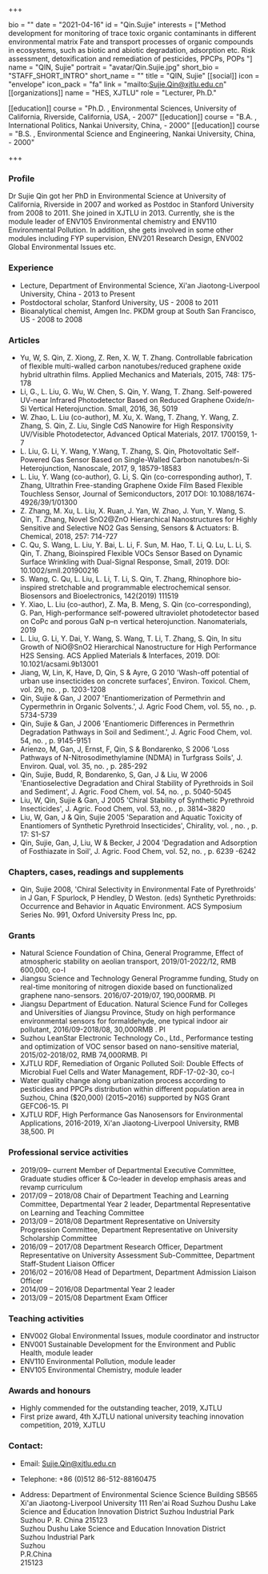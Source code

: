+++

bio = ""
date = "2021-04-16"
id = "Qin.Sujie"
interests = ["Method development for monitoring of trace toxic organic contaminants in different environmental matrix Fate and transport processes of organic compounds in ecosystems, such as biotic and abiotic degradation, adsorption etc. Risk assessment, detoxification and remediation of pesticides, PPCPs, POPs "]
name = "QIN, Sujie"
portrait = "avatar/Qin.Sujie.jpg"
short_bio = "STAFF_SHORT_INTRO"
short_name = ""
title = "QIN, Sujie"
[[social]]
    icon = "envelope"
    icon_pack = "fa"
    link = "mailto:Sujie.Qin@xjtlu.edu.cn"
[[organizations]]
    name = "HES, XJTLU"
    role = "Lecturer, Ph.D."

[[education]]
    course = "Ph.D. , Environmental Sciences, University of California, Riverside, California, USA,  - 2007"
[[education]]
    course = "B.A. , International Politics, Nankai University, China,  - 2000"
[[education]]
    course = "B.S. , Environmental Science and Engineering, Nankai University, China,  - 2000"

+++

### Profile

Dr Sujie Qin got her PhD in Environmental Science at University of California, Riverside in 2007 and worked as Postdoc in Stanford University from 2008 to 2011. She joined in XJTLU in 2013. Currently, she is the module leader of ENV105 Environmental chemistry and ENV110 Environmental Pollution. In addition, she gets involved in some other modules including FYP supervision, ENV201 Research Design, ENV002 Global Environmental Issues etc.

###  Experience

<ul> <li> Lecture, Department of Environmental Science, Xi&apos;an Jiaotong-Liverpool University, China - 2013 to Present </li><li> Postdoctoral scholar, Stanford University, US - 2008 to 2011 </li><li> Bioanalytical chemist, Amgen Inc. PKDM group at South San Francisco, US - 2008 to 2008 </li> </ul>

###  Articles

<ul> <li> Yu, W, S. Qin, Z. Xiong, Z. Ren, X. W, T. Zhang. Controllable fabrication of flexible multi-walled carbon nanotubes/reduced graphene oxide hybrid ultrathin films. Applied Mechanics and Materials, 2015, 748: 175-178 </li><li> Li, G., L. Liu, G. Wu, W. Chen, S. Qin, Y. Wang, T. Zhang. Self-powered UV-near Infrared Photodetector Based on Reduced Graphene Oxide/n-Si Vertical Heterojunction. Small, 2016, 36, 5019 </li><li> W. Zhao, L. Liu (co-author), M. Xu, X. Wang, T. Zhang, Y. Wang, Z. Zhang, S. Qin, Z. Liu, Single CdS Nanowire for High Responsivity UV/Visible Photodetector, Advanced Optical Materials, 2017. 1700159, 1-7 </li><li> L. Liu, G. Li, Y. Wang, Y.Wang, T. Zhang, S. Qin, Photovoltatic Self-Powered Gas Sensor Based on Single-Walled Carbon nanotubes/n-Si Heterojunction, Nanoscale, 2017, 9, 18579-18583 </li><li> L. Liu, Y. Wang (co-author), G. Li, S. Qin (co-corresponding author), T. Zhang, Ultrathin Free-standing Graphene Oxide Film Based Flexible Touchless Sensor, Journal of Semiconductors, 2017 DOI: 10.1088/1674-4926/39/1/01300 </li><li> Z. Zhang, M. Xu, L. Liu, X. Ruan, J. Yan, W. Zhao, J. Yun, Y.  Wang, S. Qin, T. Zhang, Novel SnO2@ZnO Hierarchical Nanostructures for Highly Sensitive and Selective NO2 Gas Sensing, Sensors & Actuators: B. Chemical, 2018, 257: 714-727 </li><li> C. Qu, S. Wang, L. Liu, Y. Bai, L. Li, F. Sun, M. Hao, T. Li, Q. Lu, L. Li, S. Qin, T. Zhang, Bioinspired Flexible VOCs Sensor Based on Dynamic Surface Wrinkling with Dual-Signal Response, Small, 2019. DOI: 10.1002/smll.201900216 </li><li> S. Wang, C. Qu, L. Liu, L. Li, T. Li, S. Qin, T. Zhang, Rhinophore bio-inspired stretchable and programmable electrochemical sensor. Biosensors and Bioelectronics, 142(2019) 111519 </li><li> Y. Xiao, L. Liu (co-author), Z. Ma, B. Meng, S. Qin (co-corresponding), G. Pan, High-performance self-powered ultraviolet photodetector based on CoPc and porous GaN p–n vertical heterojunction. Nanomaterials, 2019 </li><li> L. Liu, G. Li, Y. Dai, Y. Wang, S. Wang, T. Li, T. Zhang, S. Qin, In situ Growth of NiO@SnO2 Hierarchical Nanostructure for High Performance H2S Sensing. ACS Applied Materials & Interfaces, 2019. DOI: 10.1021/acsami.9b13001 </li><li> Jiang, W, Lin, K, Have, D, Qin, S & Ayre, G 2010 'Wash-off potential of urban use insecticides on concrete surfaces', Environ. Toxicol. Chem, vol. 29, no. , p. 1203-1208 </li><li> Qin, Sujie & Gan, J 2007 'Enantiomerization of Permethrin and Cypermethrin in Organic Solvents.', J. Agric Food Chem, vol. 55, no. , p. 5734-5739 </li><li> Qin, Sujie & Gan, J 2006 'Enantiomeric Differences in Permethrin Degradation Pathways in Soil and Sediment.', J. Agric Food Chem, vol. 54, no. , p. 9145-9151 </li><li> Arienzo, M, Gan, J, Ernst, F, Qin, S & Bondarenko, S 2006 'Loss Pathways of N-Nitrosodimethylamine (NDMA) in Turfgrass Soils', J. Environ. Qual, vol. 35, no. , p. 285-292 </li><li> Qin, Sujie, Budd, R, Bondarenko, S, Gan, J & Liu, W 2006 'Enantioselective Degradation and Chiral Stability of Pyrethroids in Soil and Sediment', J. Agric. Food Chem, vol. 54, no. , p. 5040-5045 </li><li> Liu, W, Qin, Sujie & Gan, J 2005 'Chiral Stability of Synthetic Pyrethroid Insecticides', J. Agric. Food Chem, vol. 53, no. , p. 3814~3820 </li><li> Liu, W, Gan, J & Qin, Sujie 2005 'Separation and Aquatic Toxicity of Enantiomers of Synthetic Pyrethroid Insecticides', Chirality, vol. , no. , p. 17: S1-S7 </li><li> Qin, Sujie, Gan, J, Liu, W & Becker, J 2004 'Degradation and Adsorption of Fosthiazate in Soil', J. Agric. Food Chem, vol. 52, no. , p. 6239 -6242 </li> </ul>

###  Chapters, cases, readings and supplements

<ul> <li> Qin, Sujie 2008, 'Chiral Selectivity in Environmental Fate of Pyrethroids' in J Gan, F Spurlock, P Hendley, D Weston. (eds) Synthetic Pyrethroids: Occurrence and Behavior in Aquatic Environment. ACS Symposium Series No. 991, Oxford University Press Inc, pp.  </li> </ul>

###  Grants

<ul> <li> Natural Science Foundation of China, General Programme, Effect of atmospheric stability on aeolian transport, 2019/01-2022/12, RMB 600,000, co-I </li><li> Jiangsu Science and Technology General Programme funding, Study on real-time monitoring of nitrogen dioxide based on functionalized graphene nano-sensors. 2016/07-2019/07, 190,000RMB. PI </li><li> Jiangsu Department of Education. Natural Science Fund for Colleges and Universities of Jiangsu Province, Study on high performance environmental sensors for formaldehyde, one typical indoor air pollutant, 2016/09-2018/08, 30,000RMB . PI  </li><li> Suzhou LeanStar Electronic Technology Co., Ltd., Performance testing and optimization of VOC sensor based on nano-sensitive material, 2015/02-2018/02, RMB 74,000RMB. PI </li><li> XJTLU RDF, Remediation of Organic Polluted Soil: Double Effects of Microbial Fuel Cells and Water Management, RDF-17-02-30, co-I </li><li> Water quality change along urbanization process according to pesticides and PPCPs distribution within different population area in Suzhou, China ($20,000) (2015~2016) supported by NGS Grant GEFC06-15. PI </li><li> XJTLU RDF, High Performance Gas Nanosensors for Environmental Applications, 2016-2019, Xi'an Jiaotong-Liverpool University, RMB 38,500. PI </li> </ul>

###  Professional service activities

<ul> <li> 2019/09– current		Member of Departmental Executive Committee, Graduate studies officer & Co-leader in develop emphasis areas and revamp curriculum </li><li> 2017/09 – 2018/08	Chair of Department Teaching and Learning Committee, Departmental Year 2 leader, Departmental Representative on Learning and Teaching Committee </li><li> 2013/09 – 2018/08	Department Representative on University Progression Committee, Department Representative on University Scholarship Committee </li><li> 2016/09 – 2017/08	Department Research Officer, Department Representative on University Assessment Sub-Committee, Department Staff-Student Liaison Officer </li><li> 2016/02 – 2016/08  	Head of Department, Department Admission Liaison Officer </li><li> 2014/09 – 2016/08	Departmental Year 2 leader </li><li> 2013/09 – 2015/08	Department Exam Officer </li> </ul>

###  Teaching activities

<ul> <li> ENV002 Global Environmental Issues, module coordinator and instructor </li><li> ENV001 Sustainable Development for the Environment and Public Health, module leader </li><li> ENV110 Environmental Pollution, module leader </li><li> ENV105 Environmental Chemistry, module leader </li> </ul>

###  Awards and honours

<ul> <li> Highly commended for the outstanding teacher, 2019, XJTLU </li><li> First prize award, 4th XJTLU national university teaching innovation competition, 2019, XJTLU </li> </ul>


### Contact:

 - Email: Sujie.Qin@xjtlu.edu.cn

 - Telephone: +86 (0)512 86-512-88160475

 - Address: Department of Environmental Science Science Building SB565 Xi'an Jiaotong-Liverpool University 111 Ren'ai Road Suzhou Dushu Lake Science and Education Innovation District Suzhou Industrial Park Suzhou P. R. China 215123<br> Suzhou Dushu Lake Science and Education Innovation District <br> Suzhou Industrial Park <br> Suzhou <br> P.R.China<br> 215123<br><br>
